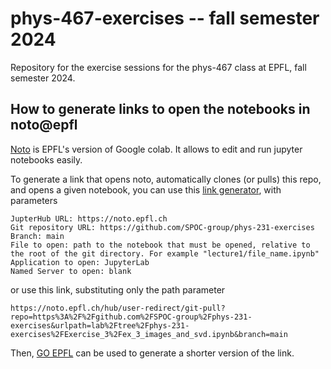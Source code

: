 
# phys-467-exercises -- fall semester 2024

Repository for the exercise sessions for the phys-467 class at EPFL, fall semester 2024.

## How to generate links to open the notebooks in noto@epfl

[Noto](https://www.epfl.ch/education/educational-initiatives/jupyter-notebooks-for-education/one-click-access-to-jupyter-notebooks-online-with-noto/) is EPFL's version of Google colab.
It allows to edit and run jupyter notebooks easily. 

To generate a link that opens noto, automatically clones (or pulls) this repo, and opens a given notebook, you can use this [link generator](https://nbgitpuller.readthedocs.io/en/latest/link.html), with parameters

    JupterHub URL: https://noto.epfl.ch
    Git repository URL: https://github.com/SPOC-group/phys-231-exercises
    Branch: main
    File to open: path to the notebook that must be opened, relative to the root of the git directory. For example "lecture1/file_name.ipynb"
    Application to open: JupyterLab
    Named Server to open: blank

or use this link, substituting only the path parameter

    https://noto.epfl.ch/hub/user-redirect/git-pull?repo=https%3A%2F%2Fgithub.com%2FSPOC-group%2Fphys-231-exercises&urlpath=lab%2Ftree%2Fphys-231-exercises%2FExercise_3%2Fex_3_images_and_svd.ipynb&branch=main

Then, [GO EPFL](https://go.epfl.ch) can be used to generate a shorter version of the link.
